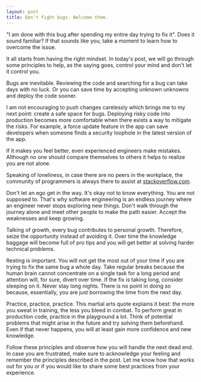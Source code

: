 ```yaml
---
layout: post
title: Don't fight bugs. Welcome them.
---
```


"I am done with this bug after spending my entire day trying to fix it". Does it sound familiar? If that sounds like you, take a moment to learn how to overcome the issue.

It all starts from having the right mindset. In today's post, we will go through some principles to help, as the saying goes, control your mind and don't let it control you.

Bugs are inevitable. Reviewing the code and searching for a bug can take days with no luck. Or you can save time by accepting unknown unknowns and deploy the code sooner.

I am not encouraging to push changes carelessly which brings me to my next point: create a safe space for bugs. Deploying risky code into production becomes more comfortable when there exists a way to mitigate the risks. For example, a force update feature in the app can save developers when someone finds a security loophole in the latest version of the app.

If it makes you feel better, even experienced engineers make mistakes. Although no one should compare themselves to others it helps to realize you are not alone.

Speaking of loneliness, in case there are no peers in the workplace, the community of programmers is always there to assist at [stackoverflow.com](https://stackoverflow.com/).

Don't let an ego get in the way. It's okay not to know everything. You are not supposed to. That's why software engineering is an endless journey where an engineer never stops exploring new things. Don't walk through the journey alone and meet other people to make the path easier. Accept the weaknesses and keep growing.

Talking of growth, every bug contributes to personal growth. Therefore, seize the opportunity instead of avoiding it. Over time the knowledge baggage will become full of pro tips and you will get better at solving harder technical problems.

Resting is important. You will not get the most out of your time if you are trying to fix the same bug a whole day. Take regular breaks because the human brain cannot concentrate on a single task for a long period and attention will, for sure, divert over time. If the fix is taking long, consider sleeping on it. Never stay long nights. There is no point in doing so because, essentially, you are just borrowing the time from the next day.

Practice, practice, practice. This martial arts quote explains it best: the more you sweat in training, the less you bleed in combat. To perform great in production code, practice in the playground a lot. Think of potential problems that might arise in the future and try solving them beforehand. Even if that never happens, you will at least gain more confidence and new knowledge.

Follow these principles and observe how you will handle the next dead end. In case you are frustrated, make sure to acknowledge your feeling and remember the principles described in the post. Let me know how that works out for you or if you would like to share some best practices from your experience.
